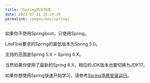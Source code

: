```yaml
---
title: 🌱Spring的支持度
date: 2023-07-21 18:24:20
permalink: /pages/env/spring/
---
```


如果你不使用Springboot，只使用Spring。

LiteFlow要求的Spring的最低版本为Spring 5.0。

支持的范围是Spring 5.X ~ Spring 6.X。

当然如果你使用了最新的Spring 6.X，相应的JDK版本也要切换为JDK17。

如果你想使用Spring快速开始学习，请参考[Spring场景安装运行](/pages/quickstart/spring/dependence/)。